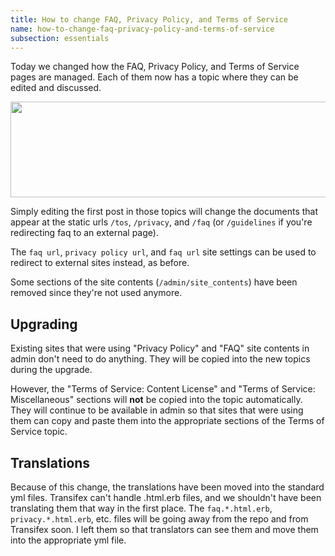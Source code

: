 ```yaml
---
title: How to change FAQ, Privacy Policy, and Terms of Service
name: how-to-change-faq-privacy-policy-and-terms-of-service
subsection: essentials
---
```


Today we changed how the FAQ, Privacy Policy, and Terms of Service pages are managed. Each of them now has a topic where they can be edited and discussed.

<img src="/uploads/default/33006/853e857ac75d52a8.png" width="660" height="153">

Simply editing the first post in those topics will change the documents that appear at the static urls `/tos`, `/privacy`, and `/faq` (or `/guidelines` if you're redirecting faq to an external page).

The `faq url`, `privacy policy url`, and `faq url` site settings can be used to redirect to external sites instead, as before.

Some sections of the site contents (`/admin/site_contents`) have been removed since they're not used anymore.

## Upgrading

Existing sites that were using "Privacy Policy" and "FAQ" site contents in admin don't need to do anything. They will be copied into the new topics during the upgrade.

However, the "Terms of Service: Content License" and "Terms of Service: Miscellaneous" sections will **not** be copied into the topic automatically. They will continue to be available in admin so that sites that were using them can copy and paste them into the appropriate sections of the Terms of Service topic.

## Translations

Because of this change, the translations have been moved into the standard yml files. Transifex can't handle .html.erb files, and we shouldn't have been translating them that way in the first place. The `faq.*.html.erb`, `privacy.*.html.erb`, etc. files will be going away from the repo and from Transifex soon. I left them so that translators can see them and move them into the appropriate yml file.
